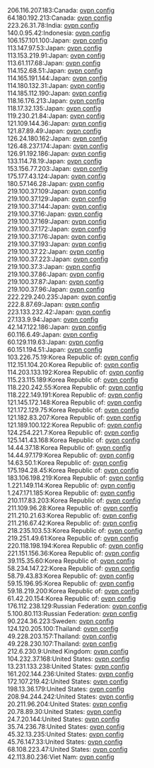 206.116.207.183:Canada: [ovpn config](vpn/206_116_207_183.ovpn)  
64.180.192.213:Canada: [ovpn config](vpn/64_180_192_213.ovpn)  
223.26.31.78:India: [ovpn config](vpn/223_26_31_78.ovpn)  
140.0.95.42:Indonesia: [ovpn config](vpn/140_0_95_42.ovpn)  
106.157.101.100:Japan: [ovpn config](vpn/106_157_101_100.ovpn)  
113.147.97.53:Japan: [ovpn config](vpn/113_147_97_53.ovpn)  
113.153.219.91:Japan: [ovpn config](vpn/113_153_219_91.ovpn)  
113.61.117.68:Japan: [ovpn config](vpn/113_61_117_68.ovpn)  
114.152.68.51:Japan: [ovpn config](vpn/114_152_68_51.ovpn)  
114.165.191.144:Japan: [ovpn config](vpn/114_165_191_144.ovpn)  
114.180.132.31:Japan: [ovpn config](vpn/114_180_132_31.ovpn)  
114.185.112.190:Japan: [ovpn config](vpn/114_185_112_190.ovpn)  
118.16.176.213:Japan: [ovpn config](vpn/118_16_176_213.ovpn)  
118.17.32.135:Japan: [ovpn config](vpn/118_17_32_135.ovpn)  
119.230.21.84:Japan: [ovpn config](vpn/119_230_21_84.ovpn)  
121.109.144.36:Japan: [ovpn config](vpn/121_109_144_36.ovpn)  
121.87.89.49:Japan: [ovpn config](vpn/121_87_89_49.ovpn)  
126.24.180.162:Japan: [ovpn config](vpn/126_24_180_162.ovpn)  
126.48.237.174:Japan: [ovpn config](vpn/126_48_237_174.ovpn)  
126.91.192.186:Japan: [ovpn config](vpn/126_91_192_186.ovpn)  
133.114.78.19:Japan: [ovpn config](vpn/133_114_78_19.ovpn)  
153.156.77.203:Japan: [ovpn config](vpn/153_156_77_203.ovpn)  
175.177.43.124:Japan: [ovpn config](vpn/175_177_43_124.ovpn)  
180.57.146.28:Japan: [ovpn config](vpn/180_57_146_28.ovpn)  
219.100.37.109:Japan: [ovpn config](vpn/219_100_37_109.ovpn)  
219.100.37.129:Japan: [ovpn config](vpn/219_100_37_129.ovpn)  
219.100.37.144:Japan: [ovpn config](vpn/219_100_37_144.ovpn)  
219.100.37.16:Japan: [ovpn config](vpn/219_100_37_16.ovpn)  
219.100.37.169:Japan: [ovpn config](vpn/219_100_37_169.ovpn)  
219.100.37.172:Japan: [ovpn config](vpn/219_100_37_172.ovpn)  
219.100.37.176:Japan: [ovpn config](vpn/219_100_37_176.ovpn)  
219.100.37.193:Japan: [ovpn config](vpn/219_100_37_193.ovpn)  
219.100.37.22:Japan: [ovpn config](vpn/219_100_37_22.ovpn)  
219.100.37.223:Japan: [ovpn config](vpn/219_100_37_223.ovpn)  
219.100.37.3:Japan: [ovpn config](vpn/219_100_37_3.ovpn)  
219.100.37.86:Japan: [ovpn config](vpn/219_100_37_86.ovpn)  
219.100.37.87:Japan: [ovpn config](vpn/219_100_37_87.ovpn)  
219.100.37.96:Japan: [ovpn config](vpn/219_100_37_96.ovpn)  
222.229.240.235:Japan: [ovpn config](vpn/222_229_240_235.ovpn)  
222.8.87.69:Japan: [ovpn config](vpn/222_8_87_69.ovpn)  
223.133.232.42:Japan: [ovpn config](vpn/223_133_232_42.ovpn)  
27.133.9.94:Japan: [ovpn config](vpn/27_133_9_94.ovpn)  
42.147.122.186:Japan: [ovpn config](vpn/42_147_122_186.ovpn)  
60.116.6.49:Japan: [ovpn config](vpn/60_116_6_49.ovpn)  
60.129.119.63:Japan: [ovpn config](vpn/60_129_119_63.ovpn)  
60.151.194.51:Japan: [ovpn config](vpn/60_151_194_51.ovpn)  
103.226.75.19:Korea Republic of: [ovpn config](vpn/103_226_75_19.ovpn)  
112.151.104.20:Korea Republic of: [ovpn config](vpn/112_151_104_20.ovpn)  
114.203.133.192:Korea Republic of: [ovpn config](vpn/114_203_133_192.ovpn)  
115.23.115.189:Korea Republic of: [ovpn config](vpn/115_23_115_189.ovpn)  
118.220.242.55:Korea Republic of: [ovpn config](vpn/118_220_242_55.ovpn)  
118.222.149.191:Korea Republic of: [ovpn config](vpn/118_222_149_191.ovpn)  
121.145.172.148:Korea Republic of: [ovpn config](vpn/121_145_172_148.ovpn)  
121.172.129.75:Korea Republic of: [ovpn config](vpn/121_172_129_75.ovpn)  
121.182.83.207:Korea Republic of: [ovpn config](vpn/121_182_83_207.ovpn)  
121.189.100.122:Korea Republic of: [ovpn config](vpn/121_189_100_122.ovpn)  
124.254.221.7:Korea Republic of: [ovpn config](vpn/124_254_221_7.ovpn)  
125.141.43.168:Korea Republic of: [ovpn config](vpn/125_141_43_168.ovpn)  
14.44.37.18:Korea Republic of: [ovpn config](vpn/14_44_37_18.ovpn)  
14.44.97.179:Korea Republic of: [ovpn config](vpn/14_44_97_179.ovpn)  
14.63.50.1:Korea Republic of: [ovpn config](vpn/14_63_50_1.ovpn)  
175.194.28.45:Korea Republic of: [ovpn config](vpn/175_194_28_45.ovpn)  
183.106.198.219:Korea Republic of: [ovpn config](vpn/183_106_198_219.ovpn)  
1.221.149.114:Korea Republic of: [ovpn config](vpn/1_221_149_114.ovpn)  
1.247.171.185:Korea Republic of: [ovpn config](vpn/1_247_171_185.ovpn)  
210.117.83.203:Korea Republic of: [ovpn config](vpn/210_117_83_203.ovpn)  
211.109.96.28:Korea Republic of: [ovpn config](vpn/211_109_96_28.ovpn)  
211.210.21.63:Korea Republic of: [ovpn config](vpn/211_210_21_63.ovpn)  
211.216.67.42:Korea Republic of: [ovpn config](vpn/211_216_67_42.ovpn)  
218.235.103.53:Korea Republic of: [ovpn config](vpn/218_235_103_53.ovpn)  
219.251.49.61:Korea Republic of: [ovpn config](vpn/219_251_49_61.ovpn)  
220.118.198.194:Korea Republic of: [ovpn config](vpn/220_118_198_194.ovpn)  
221.151.156.36:Korea Republic of: [ovpn config](vpn/221_151_156_36.ovpn)  
39.115.35.60:Korea Republic of: [ovpn config](vpn/39_115_35_60.ovpn)  
58.234.147.22:Korea Republic of: [ovpn config](vpn/58_234_147_22.ovpn)  
58.79.43.83:Korea Republic of: [ovpn config](vpn/58_79_43_83.ovpn)  
59.15.196.95:Korea Republic of: [ovpn config](vpn/59_15_196_95.ovpn)  
59.18.219.200:Korea Republic of: [ovpn config](vpn/59_18_219_200.ovpn)  
61.42.20.154:Korea Republic of: [ovpn config](vpn/61_42_20_154.ovpn)  
176.112.238.129:Russian Federation: [ovpn config](vpn/176_112_238_129.ovpn)  
5.100.80.113:Russian Federation: [ovpn config](vpn/5_100_80_113.ovpn)  
90.224.36.223:Sweden: [ovpn config](vpn/90_224_36_223.ovpn)  
124.120.205.100:Thailand: [ovpn config](vpn/124_120_205_100.ovpn)  
49.228.203.157:Thailand: [ovpn config](vpn/49_228_203_157.ovpn)  
49.228.230.107:Thailand: [ovpn config](vpn/49_228_230_107.ovpn)  
212.6.230.9:United Kingdom: [ovpn config](vpn/212_6_230_9.ovpn)  
104.232.37.168:United States: [ovpn config](vpn/104_232_37_168.ovpn)  
13.231.133.238:United States: [ovpn config](vpn/13_231_133_238.ovpn)  
161.202.144.236:United States: [ovpn config](vpn/161_202_144_236.ovpn)  
172.107.219.42:United States: [ovpn config](vpn/172_107_219_42.ovpn)  
198.13.36.179:United States: [ovpn config](vpn/198_13_36_179.ovpn)  
208.94.244.242:United States: [ovpn config](vpn/208_94_244_242.ovpn)  
20.211.96.204:United States: [ovpn config](vpn/20_211_96_204.ovpn)  
20.78.89.30:United States: [ovpn config](vpn/20_78_89_30.ovpn)  
24.7.20.144:United States: [ovpn config](vpn/24_7_20_144.ovpn)  
35.74.236.78:United States: [ovpn config](vpn/35_74_236_78.ovpn)  
45.32.13.235:United States: [ovpn config](vpn/45_32_13_235.ovpn)  
45.76.147.33:United States: [ovpn config](vpn/45_76_147_33.ovpn)  
68.108.223.47:United States: [ovpn config](vpn/68_108_223_47.ovpn)  
42.113.80.236:Viet Nam: [ovpn config](vpn/42_113_80_236.ovpn)  
